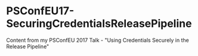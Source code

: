 # PSConfEU17-SecuringCredentialsReleasePipeline
Content from my PSConfEU 2017 Talk - "Using Credentials Securely in the Release Pipeline"

